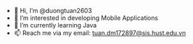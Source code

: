 - 👋 Hi, I’m @duongtuan2603
- 👀 I’m interested in developing Mobile Applications
- 🌱 I’m currently learning Java
- 📫 Reach me via my email: tuan.dm172897@sis.hust.edu.vn

<!---
duongtuan2603/duongtuan2603 is a ✨ special ✨ repository because its `README.md` (this file) appears on your GitHub profile.
You can click the Preview link to take a look at your changes.
--->
